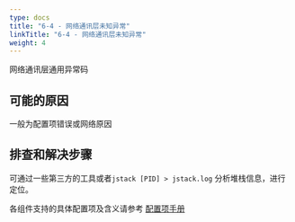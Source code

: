 ```yaml
---
type: docs
title: "6-4 - 网络通讯层未知异常"
linkTitle: "6-4 - 网络通讯层未知异常"
weight: 4
---
```

网络通讯层通用异常码

## 可能的原因

一般为配置项错误或网络原因

## 排查和解决步骤
 
可通过一些第三方的工具或者`jstack [PID] > jstack.log` 分析堆栈信息，进行定位。

各组件支持的具体配置项及含义请参考 [配置项手册](/zh/docs3-v2/java-sdk/reference-manual/config/properties/)

<p style="margin-top: 3rem;"> </p>
